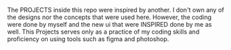 The PROJECTS inside this repo were inspired by another. I don't own any of the designs nor the concepts that were used here. However, the coding were done by myself and the new ui that were INSPIRED done by me as well. This Projects serves only as a practice of my coding skills and proficiency on using tools such as figma and photoshop. 
